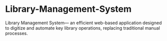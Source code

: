 # Library-Management-System
Library Management System— an efficient web-based application designed to  digitize and automate key library operations, replacing traditional manual processes.
